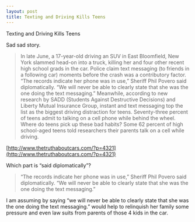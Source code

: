 ```yaml
---
layout: post
title: Texting and Driving Kills Teens
---
```


Texting and Driving Kills Teens

Sad sad story.

>In late June, a 17-year-old driving an SUV in East Bloomfield, New York slammed head-on into a truck, killing her and four other recent high school grads in the car. Police claim text messaging (to friends in a following car) moments before the crash was a contributory factor. “The records indicate her phone was in use,” Sheriff Phil Povero said diplomatically. “We will never be able to clearly state that she was the one doing the text messaging.” Meanwhile, according to new research by SADD (Students Against Destructive Decisions) and Liberty Mutual Insurance Group, instant and text messaging top the list as the biggest driving distraction for teens. Seventy-three percent of teens admit to talking on a cell phone while behind the wheel. Where do teens pick up these bad habits? Some 62 percent of high school-aged teens told researchers their parents talk on a cell while driving.

  

[http://www.thetruthaboutcars.com/?p=4321](http://www.thetruthaboutcars.com/?p=4321)

Which part is “said diplomatically”?

>“The records indicate her phone was in use,” Sheriff Phil Povero said diplomatically. “We will never be able to clearly state that she was the one doing the text messaging.”

I am assuming by saying “we will never be able to clearly state that she was the one doing the text messaging.” would help to relinquish her family some pressure and even law suits from parents of those 4 kids in the car.
